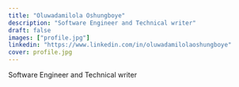 ```yaml
---
title: "Oluwadamilola Oshungboye"
description: "Software Engineer and Technical writer"
draft: false
images: ["profile.jpg"]
linkedin: "https://www.linkedin.com/in/oluwadamilolaoshungboye"
cover: profile.jpg
---
```


Software Engineer and Technical writer
